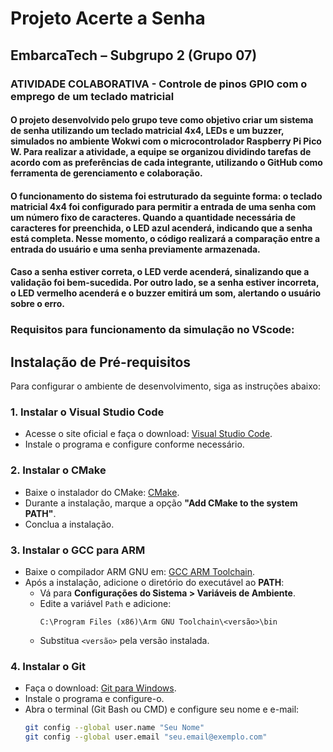 # Projeto Acerte a Senha

## EmbarcaTech – Subgrupo 2 (Grupo 07)

### ATIVIDADE COLABORATIVA - Controle de pinos GPIO com o emprego de um teclado matricial

#### O projeto desenvolvido pelo grupo teve como objetivo criar um sistema de senha utilizando um teclado matricial 4x4, LEDs e um buzzer, simulados no ambiente Wokwi com o microcontrolador Raspberry Pi Pico W. Para realizar a atividade, a equipe se organizou dividindo tarefas de acordo com as preferências de cada integrante, utilizando o GitHub como ferramenta de gerenciamento e colaboração.
#### O funcionamento do sistema foi estruturado da seguinte forma: o teclado matricial 4x4 foi configurado para permitir a entrada de uma senha com um número fixo de caracteres. Quando a quantidade necessária de caracteres for preenchida, o LED azul acenderá, indicando que a senha está completa. Nesse momento, o código realizará a comparação entre a entrada do usuário e uma senha previamente armazenada.
#### Caso a senha estiver correta, o LED verde acenderá, sinalizando que a validação foi bem-sucedida. Por outro lado, se a senha estiver incorreta, o LED vermelho acenderá e o buzzer emitirá um som, alertando o usuário sobre o erro.

### Requisitos para funcionamento da simulação no VScode:

## Instalação de Pré-requisitos

Para configurar o ambiente de desenvolvimento, siga as instruções abaixo:

### 1. Instalar o Visual Studio Code
- Acesse o site oficial e faça o download: [Visual Studio Code](https://code.visualstudio.com/).
- Instale o programa e configure conforme necessário.

### 2. Instalar o CMake
- Baixe o instalador do CMake: [CMake](https://cmake.org/download/).
- Durante a instalação, marque a opção **"Add CMake to the system PATH"**.
- Conclua a instalação.

### 3. Instalar o GCC para ARM
- Baixe o compilador ARM GNU em: [GCC ARM Toolchain](https://developer.arm.com/tools-and-software/open-source-software/developer-tools/gnu-toolchain/gnu-rm).
- Após a instalação, adicione o diretório do executável ao **PATH**:
  - Vá para **Configurações do Sistema > Variáveis de Ambiente**.
  - Edite a variável `Path` e adicione:
    ```
    C:\Program Files (x86)\Arm GNU Toolchain\<versão>\bin
    ```
  - Substitua `<versão>` pela versão instalada.

### 4. Instalar o Git
- Faça o download: [Git para Windows](https://git-scm.com/).
- Instale o programa e configure-o.
- Abra o terminal (Git Bash ou CMD) e configure seu nome e e-mail:
  ```bash
  git config --global user.name "Seu Nome"
  git config --global user.email "seu.email@exemplo.com"


